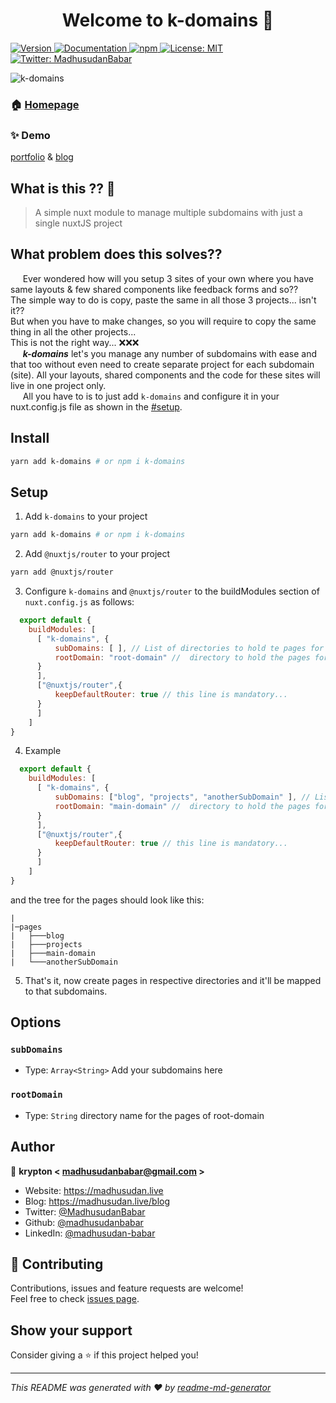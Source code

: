 <h1 align="center">Welcome to k-domains 👋</h1>
<p>
  <a href="https://www.npmjs.com/package/k-domains" target="_blank">
    <img alt="Version" src="https://img.shields.io/npm/v/k-domains.svg">
  </a>
  <a href="https://github.com/madhusudanbabar/k-router#readme" target="_blank">
    <img alt="Documentation" src="https://img.shields.io/badge/documentation-yes-brightgreen.svg" />
  </a>
  <a href="https://www.npmjs.com/package/k-domains" target="_blank">
    <img alt="npm" src="https://img.shields.io/npm/dm/k-domains">
  </a>
  <a href="#" target="_blank">
    <img alt="License: MIT" src="https://img.shields.io/badge/License-MIT-yellow.svg" />
  </a>
  <a href="https://twitter.com/MadhusudanBabar" target="_blank">
    <img alt="Twitter: MadhusudanBabar" src="https://img.shields.io/twitter/follow/MadhusudanBabar.svg?style=social" />
  </a>
</p>

<img alt="k-domains" src="./k-domains banner.png">

### 🏠 [Homepage](https://github.com/madhusudanbabar/k-domains#readme)

### ✨ Demo
[portfolio](https://madhusudan.live) & [blog](https://blog.madhusudan.live)


## What is this ?? 🤔
> A simple nuxt module to manage multiple subdomains with just a single nuxtJS project

## What problem does this solves?? 
&nbsp;&nbsp;&nbsp;&nbsp; Ever wondered how will you setup 3 sites of your own where you have same layouts & few shared components like feedback forms and so?? \
The simple way to do is copy, paste the same in all those 3 projects... isn't it?? \
But when you have to make changes, so you will require to copy the same thing in all the other projects... \
This is not the right way... ❌❌❌ \
&nbsp;&nbsp;&nbsp;&nbsp; ***k-domains*** let's you manage any number of subdomains with ease and that too without even need to create separate project for each subdomain (site). All your layouts, shared components and the code for these sites will live in one project only. \
&nbsp;&nbsp;&nbsp;&nbsp; All you have to is to just add `k-domains` and configure it in your nuxt.config.js file as shown in the [#setup](#setup).

## Install

```sh
yarn add k-domains # or npm i k-domains
```

## Setup
1. Add ```k-domains``` to your project
```sh
yarn add k-domains # or npm i k-domains
``` 

2. Add `@nuxtjs/router` to your project
```sh 
yarn add @nuxtjs/router
```

3. Configure ```k-domains``` and ```@nuxtjs/router``` to the buildModules section of `nuxt.config.js` as follows:
```js
  export default {
    buildModules: [
      [ "k-domains", {
          subDomains: [ ], // List of directories to hold te pages for your subdomains
          rootDomain: "root-domain" //  directory to hold the pages for root domain  
      }
      ],
      ["@nuxtjs/router",{
          keepDefaultRouter: true // this line is mandatory...
      }
      ]
    ]
}
```
4. Example 
```js
  export default {
    buildModules: [
      [ "k-domains", {
          subDomains: ["blog", "projects", "anotherSubDomain" ], // List of directories to hold te pages for your subdomains
          rootDomain: "main-domain" //  directory to hold the pages for root domain  
      }
      ],
      ["@nuxtjs/router",{
          keepDefaultRouter: true // this line is mandatory...
      }
      ]
    ]
}
``` 
and the tree for the pages should look like this:
```
|   
|─pages
|   ├───blog
|   ├───projects
|   ├───main-domain
|   └───anotherSubDomain
```

5. That's it, now create pages in respective directories and it'll be mapped to that subdomains.


## Options
### `subDomains`
- Type: `Array<String>`
Add your subdomains here

### `rootDomain`
- Type: `String`
directory name for the pages of root-domain 

## Author

👤 **krypton < madhusudanbabar@gmail.com >**

* Website: https://madhusudan.live
* Blog: https://madhusudan.live/blog
* Twitter: [@MadhusudanBabar](https://twitter.com/MadhusudanBabar)
* Github: [@madhusudanbabar](https://github.com/madhusudanbabar)
* LinkedIn: [@madhusudan-babar](https://linkedin.com/in/madhusudan-babar)

## 🤝 Contributing

Contributions, issues and feature requests are welcome!<br />Feel free to check [issues page](https://github.com/madhusudanbabar/k-domains/issues). 

## Show your support

Consider giving a ⭐️ if this project helped you!

***
_This README was generated with ❤️ by [readme-md-generator](https://github.com/kefranabg/readme-md-generator)_
